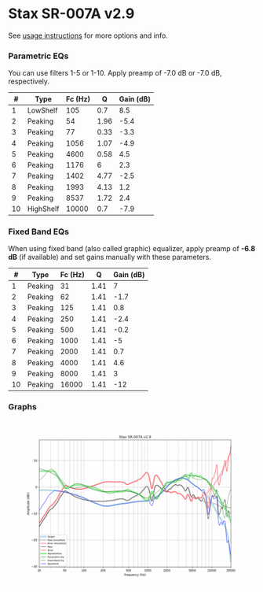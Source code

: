 # Stax SR-007A v2.9
See [usage instructions](https://github.com/jaakkopasanen/AutoEq#usage) for more options and info.

### Parametric EQs
You can use filters 1-5 or 1-10. Apply preamp of -7.0 dB or -7.0 dB, respectively.

|   # | Type      |   Fc (Hz) |    Q |   Gain (dB) |
|-----|-----------|-----------|------|-------------|
|   1 | LowShelf  |       105 | 0.7  |         8.5 |
|   2 | Peaking   |        54 | 1.96 |        -5.4 |
|   3 | Peaking   |        77 | 0.33 |        -3.3 |
|   4 | Peaking   |      1056 | 1.07 |        -4.9 |
|   5 | Peaking   |      4600 | 0.58 |         4.5 |
|   6 | Peaking   |      1176 | 6    |         2.3 |
|   7 | Peaking   |      1402 | 4.77 |        -2.5 |
|   8 | Peaking   |      1993 | 4.13 |         1.2 |
|   9 | Peaking   |      8537 | 1.72 |         2.4 |
|  10 | HighShelf |     10000 | 0.7  |        -7.9 |

### Fixed Band EQs
When using fixed band (also called graphic) equalizer, apply preamp of **-6.8 dB** (if available) and set gains manually with these parameters.

|   # | Type    |   Fc (Hz) |    Q |   Gain (dB) |
|-----|---------|-----------|------|-------------|
|   1 | Peaking |        31 | 1.41 |         7   |
|   2 | Peaking |        62 | 1.41 |        -1.7 |
|   3 | Peaking |       125 | 1.41 |         0.8 |
|   4 | Peaking |       250 | 1.41 |        -2.4 |
|   5 | Peaking |       500 | 1.41 |        -0.2 |
|   6 | Peaking |      1000 | 1.41 |        -5   |
|   7 | Peaking |      2000 | 1.41 |         0.7 |
|   8 | Peaking |      4000 | 1.41 |         4.6 |
|   9 | Peaking |      8000 | 1.41 |         3   |
|  10 | Peaking |     16000 | 1.41 |       -12   |

### Graphs
![](./Stax%20SR-007A%20v2.9.png)
